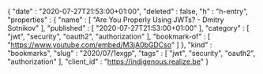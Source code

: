 {
  "date" : "2020-07-27T21:53:00+01:00",
  "deleted" : false,
  "h" : "h-entry",
  "properties" : {
    "name" : [ "Are You Properly Using JWTs? - Dmitry Sotnikov" ],
    "published" : [ "2020-07-27T21:53:00+01:00" ],
    "category" : [ "jwt", "security", "oauth2", "authorization" ],
    "bookmark-of" : [ "https://www.youtube.com/embed/M3jA0bGDCso" ]
  },
  "kind" : "bookmarks",
  "slug" : "2020/07/1exgp",
  "tags" : [ "jwt", "security", "oauth2", "authorization" ],
  "client_id" : "https://indigenous.realize.be"
}
